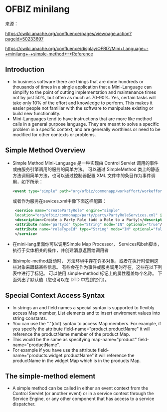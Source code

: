 # OFBIZ minilang

来源：

https://cwiki.apache.org/confluence/pages/viewpage.action?pageId=50233697

https://cwiki.apache.org/confluence/display/OFBIZ/Mini+Language+-+minilang+-+simple-method+-+Reference

## Introduction

* In business software there are things that are done hundreds or  thousands of times in a single application that a Mini-Language can  simplify to the point of cutting implementation and maintenance times  not by just 50%, but often as much as 70-90%. Yes, certain tasks will  take only 10% of the effort and knowledge to perform. This makes it  easier people not familiar with the software to manipulate existing or  build new functionality. 
* Mini-Languages tend to have instructions that are more like method calls in a general purpose language. They are meant to solve a specific  problem in a specific context, and are generally worthless or need to be modified for other contexts or problems. 

## Simple Method Overview

* Simple Method Mini-Language 是一种实现由 Control Servlet 调用的事件或由服务引擎调用的服务的简单方法。 可以通过 SimpleMethod 类上的静态方法调用简单方法，也可以通过控制器配置 XML 文件中的条目作为事件调用，如下所示： 

  ```xml
  <event type="simple" path="org/ofbiz/commonapp/workeffort/workeffort/WorkEffortSimpleEvents.xml" invoke="update"/>
  ```

  或者作为服务在sevices.xml中像下面这样配置：

  ```xml
   <service name="createPartyRole" engine="simple"
   location="org/ofbiz/commonapp/party/party/PartyRoleServices.xml" invoke="createPartyRole" auth="true">
   <description>Create a Party Role (add a Role to a Party)</description>
   <attribute name="partyId" type="String" mode="IN" optional="true"/>
   <attribute name="roleTypeId" type="String" mode="IN" optional="false"/>
   </service>
  ```

* 在mini-lang里面你可以调用Simple Map Processor， Services和bsh脚本，执行于实体相关的操作，并创建消息返回给调用者

* 当simple-method启动时， 方法环境中存在许多对象，或者在执行时使用这些对象来跟踪某些信息。 有些会在作为事件或服务调用时存在，这些在以下列表中进行了标记。 可以使用 simple-method 标记上的属性覆盖每个名称。 下面列出了默认值（您也可以在 DTD 中找到它们）。 



## Special Context Access Syntax

* In strings an and field names a special syntax is supported to flexibly access Map member, List elements and to insert enviroment values into string constants.
* You can use the "."(dot) syntax to access Map members. For example, if you specify the attribute field-name="product.productName" it will reference the productName member of the product Map.
* This would be the same as specifying map-name="product" field-name="productName".
* For example if you have use the attribute field-name="products.widget.productName" it will reference the productName in the widget Map which is in the products Map.



## The simple-method element

*  A simple method can be called in either an event context from the Control
   Servlet (or another event) or in a service context through the Service
   Engine, or any other component that has access to a service dispatcher. 